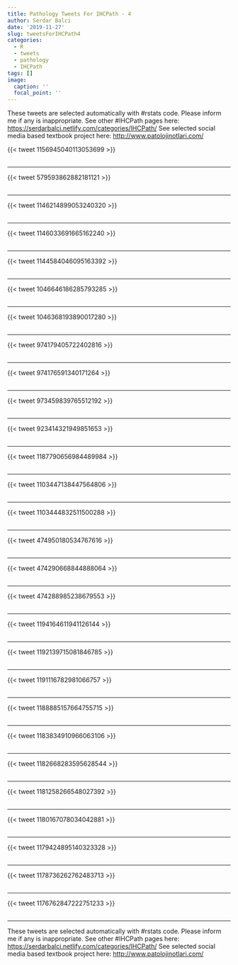 ```yaml
---
title: Pathology Tweets For IHCPath - 4
author: Serdar Balci
date: '2019-11-27'
slug: tweetsForIHCPath4
categories:
  - R
  - tweets
  - pathology
  - IHCPath
tags: []
image:
  caption: ''
  focal_point: ''
---
```



These tweets are selected automatically with #rstats code. Please inform me if any is inappropriate.
See other #IHCPath pages here: https://serdarbalci.netlify.com/categories/IHCPath/ 
See selected social media based textbook project here: http://www.patolojinotlari.com/

{{< tweet 1156945040113053699 >}}
<br>
<br>
<hr>
{{< tweet 579593862882181121 >}}
<br>
<br>
<hr>
{{< tweet 1146214899053240320 >}}
<br>
<br>
<hr>
{{< tweet 1146033691665162240 >}}
<br>
<br>
<hr>
{{< tweet 1144584046095163392 >}}
<br>
<br>
<hr>
{{< tweet 1046646186285793285 >}}
<br>
<br>
<hr>
{{< tweet 1046368193890017280 >}}
<br>
<br>
<hr>
{{< tweet 974179405722402816 >}}
<br>
<br>
<hr>
{{< tweet 974176591340171264 >}}
<br>
<br>
<hr>
{{< tweet 973459839765512192 >}}
<br>
<br>
<hr>
{{< tweet 923414321949851653 >}}
<br>
<br>
<hr>
{{< tweet 1187790656984489984 >}}
<br>
<br>
<hr>
{{< tweet 1103447138447564806 >}}
<br>
<br>
<hr>
{{< tweet 1103444832511500288 >}}
<br>
<br>
<hr>
{{< tweet 474950180534767616 >}}
<br>
<br>
<hr>
{{< tweet 474290668844888064 >}}
<br>
<br>
<hr>
{{< tweet 474288985238679553 >}}
<br>
<br>
<hr>
{{< tweet 1194164611941126144 >}}
<br>
<br>
<hr>
{{< tweet 1192139715081846785 >}}
<br>
<br>
<hr>
{{< tweet 1191116782981066757 >}}
<br>
<br>
<hr>
{{< tweet 1188885157664755715 >}}
<br>
<br>
<hr>
{{< tweet 1183834910966063106 >}}
<br>
<br>
<hr>
{{< tweet 1182668283595628544 >}}
<br>
<br>
<hr>
{{< tweet 1181258266548027392 >}}
<br>
<br>
<hr>
{{< tweet 1180167078034042881 >}}
<br>
<br>
<hr>
{{< tweet 1179424895140323328 >}}
<br>
<br>
<hr>
{{< tweet 1178736262762483713 >}}
<br>
<br>
<hr>
{{< tweet 1176762847222751233 >}}
<br>
<br>
<hr>


These tweets are selected automatically with #rstats code. Please inform me if any is inappropriate.
See other #IHCPath pages here: https://serdarbalci.netlify.com/categories/IHCPath/ 
See selected social media based textbook project here: http://www.patolojinotlari.com/
